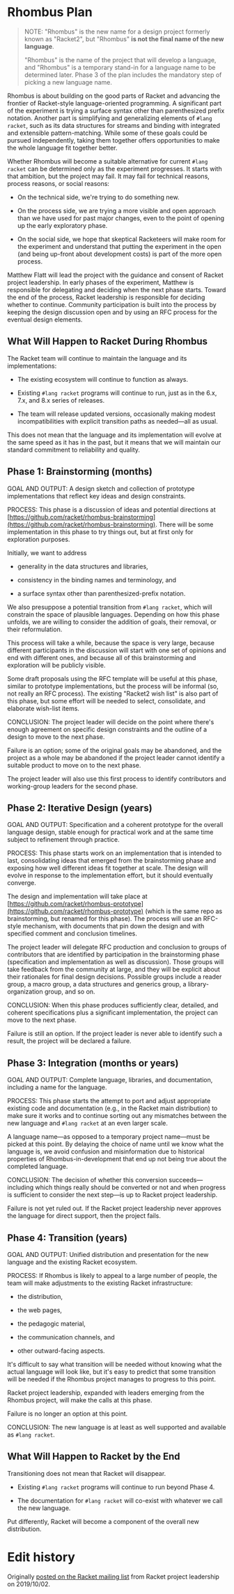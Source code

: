 # Rhombus Plan

> NOTE: "Rhombus" is the new name for a design project formerly known 
> as "Racket2", but "Rhombus" **is not the final name of the new language**. 
>
> "Rhombus" is the name of the project that will develop a language, 
> and "Rhombus" is a temporary stand-in for a language name to be 
> determined later. Phase 3 of the plan includes the mandatory step of 
> picking a new language name.

Rhombus is about building on the good parts of Racket and advancing the 
frontier of Racket-style language-oriented programming. A significant 
part of the experiment is trying a surface syntax other than 
parenthesized prefix notation. Another part is simplifying and 
generalizing elements of `#lang racket`, such as its data structures 
for streams and binding with integrated and extensible 
pattern-matching. While some of these goals could be pursued 
independently, taking them together offers opportunities to make the 
whole language fit together better. 

Whether Rhombus will become a suitable alternative for current `#lang 
racket` can be determined only as the experiment progresses. It starts 
with that ambition, but the project may fail. It may fail for technical 
reasons, process reasons, or social reasons: 

- On the technical side, we're trying to do something new. 

- On the process side, we are trying a more visible and open approach 
than we have used for past major changes, even to the point of 
opening up the early exploratory phase. 

- On the social side, we hope that skeptical Racketeers will make room 
for the experiment and understand that putting the experiment in the 
open (and being up-front about development costs) is part of the 
more open process. 

Matthew Flatt will lead the project with the guidance and consent of 
Racket project leadership. In early phases of the experiment, Matthew 
is responsible for delegating and deciding when the next phase starts. 
Toward the end of the process, Racket leadership is responsible for 
deciding whether to continue. Community participation is built into the 
process by keeping the design discussion open and by using an RFC 
process for the eventual design elements. 


What Will Happen to Racket During Rhombus 
----------------------------------------- 

The Racket team will continue to maintain the language and its 
implementations: 

- The existing ecosystem will continue to function as always. 

- Existing `#lang racket` programs will continue to run, just as in 
the 6.x, 7.x, and 8.x series of releases. 

- The team will release updated versions, occasionally making modest 
incompatibilities with explicit transition paths as needed—all 
as usual. 

This does not mean that the language and its implementation will evolve 
at the same speed as it has in the past, but it means that we will 
maintain our standard commitment to reliability and quality. 


Phase 1: Brainstorming (months) 
---------------------- 

GOAL AND OUTPUT: A design sketch and collection of prototype 
implementations that reflect key ideas and design constraints. 

PROCESS: This phase is a discussion of ideas and  potential directions at
[https://github.com/racket/rhombus-brainstorming](https://github.com/racket/rhombus-brainstorming).
There will be some implementation in this phase to try things out, but 
at first only for exploration purposes. 

Initially, we want to address 

- generality in the data structures and libraries, 

- consistency in the binding names and terminology, and 

- a surface syntax other than parenthesized-prefix notation. 

We also presuppose a potential transition from `#lang racket`, which 
will constrain the space of plausible languages. Depending on how this 
phase unfolds, we are willing to consider the addition of goals, their 
removal, or their reformulation. 

This process will take a while, because the space is very large, 
because different participants in the discussion will start with one 
set of opinions and end with different ones, and because all of this 
brainstorming and exploration will be publicly visible. 

Some draft proposals using the RFC template will be useful at this 
phase, similar to prototype implementations, but the process will be 
informal (so, not really an RFC process). The existing "Racket2 wish 
list" is also part of this phase, but some effort will be needed to 
select, consolidate, and elaborate wish-list items. 

CONCLUSION: The project leader will decide on the point where there's 
enough agreement on specific design constraints and the outline of a 
design to move to the next phase. 

Failure is an option; some of the original goals may be abandoned, and 
the project as a whole may be abandoned if the project leader cannot 
identify a suitable product to move on to the next phase. 

The project leader will also use this first process to identify 
contributors and working-group leaders for the second phase. 


Phase 2: Iterative Design (years) 
------------------------- 

GOAL AND OUTPUT: Specification and a coherent prototype for the overall 
language design, stable enough for practical work and at the same time 
subject to refinement through practice. 

PROCESS: This phase starts work on an implementation that is intended 
to last, consolidating ideas that emerged from the brainstorming phase 
and exposing how well different ideas fit together at scale. The design 
will evolve in response to the implementation effort, but it should 
eventually converge. 

The design and implementation will take place at
[https://github.com/racket/rhombus-prototype](https://github.com/racket/rhombus-prototype)
(which is the same repo as brainstorming, but renamed for this phase).
The process will use an RFC-style mechanism, with documents that pin
down the design and with specified comment and conclusion timelines.

The project leader will delegate RFC production and conclusion to 
groups of contributors that are identified by participation in the 
brainstorming phase (specification and implementation as well as 
discussion). Those groups will take feedback from the community at 
large, and they will be explicit about their rationales for final 
design decisions. Possible groups include a reader group, a macro 
group, a data structures and generics group, a library-organization 
group, and so on. 

CONCLUSION: When this phase produces sufficiently clear, detailed, and 
coherent specifications plus a significant implementation, the project 
can move to the next phase. 

Failure is still an option. If the project leader is never able to 
identify such a result, the project will be declared a failure. 


Phase 3: Integration (months or years) 
------------------- 

GOAL AND OUTPUT: Complete language, libraries, and documentation, 
including a name for the language. 

PROCESS: This phase starts the attempt to port and adjust appropriate 
existing code and documentation (e.g., in the Racket main distribution) 
to make sure it works and to continue sorting out any mismatches 
between the new language and `#lang racket` at an even larger scale. 

A language name—as opposed to a temporary project name—must be 
picked at this point. By delaying the choice of name until we know what 
the language is, we avoid confusion and misinformation due to 
historical properties of Rhombus-in-development that end up not being 
true about the completed language. 

CONCLUSION: The decision of whether this conversion succeeds—
including which things really should be converted or not and when 
progress is sufficient to consider the next step—is up to Racket 
project leadership. 

Failure is not yet ruled out. If the Racket project leadership never 
approves the language for direct support, then the project fails. 


Phase 4: Transition (years) 
------------------- 

GOAL AND OUTPUT: Unified distribution and presentation for the new 
language and the existing Racket ecosystem. 

PROCESS: If Rhombus is likely to appeal to a large number of people, 
the team will make adjustments to the existing Racket infrastructure: 

- the distribution, 

- the web pages, 

- the pedagogic material, 

- the communication channels, and 

- other outward-facing aspects. 

It's difficult to say what transition will be needed without knowing 
what the actual language will look like, but it's easy to predict that 
some transition will be needed if the Rhombus project manages to 
progress to this point. 

Racket project leadership, expanded with leaders emerging from the 
Rhombus project, will make the calls at this phase. 

Failure is no longer an option at this point. 

CONCLUSION: The new language is at least as well supported and 
available as `#lang racket`. 


What Will Happen to Racket by the End 
------------------------------------- 

Transitioning does not mean that Racket will disappear. 

- Existing `#lang racket` programs will continue to run beyond Phase 4. 

- The documentation for `#lang racket` will co-exist with whatever we 
call the new language. 

Put differently, Racket will become a component of the overall new 
distribution. 


# Edit history

Originally [posted on the Racket mailing list](https://groups.google.com/d/msg/racket-users/-x_M5wIhtWk/V47eL30HCgAJ)
from Racket project leadership on 2019/10/02.
